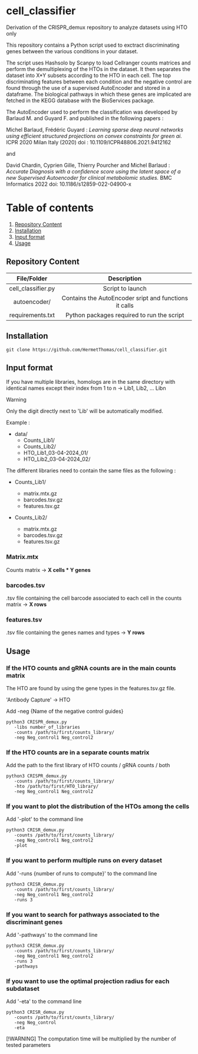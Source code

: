# cell_classifier
Derivation of the CRISPR_demux repository to analyze datasets using HTO only 

This repository contains a Python script used to exctract discriminating genes between the various conditions in your dataset.

The script uses Hashsolo by Scanpy to load Cellranger counts matrices and perform the demultiplexing of the HTOs in the dataset.
It then separates the dataset into X*Y subsets according to the HTO in each cell.
The top discriminating features between each condition and the negative control are found through the use of a supervised AutoEncoder and stored in a dataframe. The biological pathways in which these genes are implicated are fetched in the KEGG database with the BioServices package.

The AutoEncoder used to perform the classification was developed by Barlaud M. and Guyard F. and published in the following papers :

Michel Barlaud, Frédéric Guyard : *Learning sparse deep neural networks using efficient structured projections on convex constraints for green ai.* ICPR 2020 Milan Italy (2020) doi : 10.1109/ICPR48806.2021.9412162

and 

David Chardin, Cyprien Gille, Thierry Pourcher and Michel Barlaud : *Accurate Diagnosis with a confidence score using the latent space of a new Supervised Autoencoder for clinical metabolomic studies.* BMC Informatics 2022 doi: 10.1186/s12859-022-04900-x

# Table of contents 

1. [Repository Content](repository-content)
2. [Installation](#installation)
3. [Input format](#input-format)
4. [Usage](#usage)


## **Repository Content**
|File/Folder|Description|
|:-:|:-:|
|cell_classifier.py|Script to launch|
|autoencoder/|Contains the AutoEncoder sript and functions it calls|
|requirements.txt|Python packages required to run the script|

## **Installation**

```{bash}
git clone https://github.com/HermetThomas/cell_classifier.git
```

## **Input format**

If you have multiple libraries, homologs are in the same directory with identical names except their index from 1 to n &rarr; Lib1, Lib2, ... Libn

> [!WARNING]
> Only the digit directly next to 'Lib' will be automatically modified.

Example :
* data/
   * Counts_Lib1/
   * Counts_Lib2/
   * HTO_Lib1_03-04-2024_01/
   * HTO_Lib2_03-04-2024_02/

The different libraries need to contain the same files as the following :

* Counts_Lib1/
   * matrix.mtx.gz  
   * barcodes.tsv.gz
   * features.tsv.gz

* Counts_Lib2/
   * matrix.mtx.gz  
   * barcodes.tsv.gz
   * features.tsv.gz


### **Matrix.mtx**

Counts matrix &rarr; **X cells * Y genes**

### **barcodes.tsv**

.tsv file containing the cell barcode associated to each cell in the counts matrix
&rarr; **X rows**

### **features.tsv**

.tsv file containing the genes names and types &rarr; **Y rows**

## **Usage**



### **If the HTO counts and gRNA counts are in the main counts matrix**

The HTO are found by using the gene types in the features.tsv.gz file.

'Antibody Capture' &rarr; HTO 

Add -neg {Name of the negative control guides}

```{bash}
python3 CRISPR_demux.py 
   -libs number_of_libraries
   -counts /path/to/first/counts_library/
   -neg Neg_control1 Neg_control2
```

### **If the HTO counts are in a separate counts matrix**

Add the path to the first library of HTO counts / gRNA counts / both

```{bash}
python3 CRISPR_demux.py 
   -counts /path/to/first/counts_library/
   -hto /path/to/first/HTO_library/
   -neg Neg_control1 Neg_control2
```

### **If you want to plot the distribution of the HTOs among the cells**

Add '-plot' to the command line

```{bash}
python3 CRISR_demux.py
   -counts /path/to/first/counts_library/
   -neg Neg_control1 Neg_control2
   -plot
```


### **If you want to perform multiple runs on every dataset**

Add '-runs {number of runs to compute}' to the command line

```{bash}
python3 CRISR_demux.py
   -counts /path/to/first/counts_library/
   -neg Neg_control1 Neg_control2
   -runs 3
```

### **If you want to search for  pathways associated to the discriminant genes**

Add '-pathways' to the command line

```{bash}
python3 CRISR_demux.py
   -counts /path/to/first/counts_library/
   -neg Neg_control1 Neg_control2
   -runs 3
   -pathways
```

### **If you want to use the optimal projection radius for each subdataset**

Add '-eta' to the command line

```{bash}
python3 CRISR_demux.py
   -counts /path/to/first/counts_library/
   -neg Neg_control
   -eta
```

[!WARNING] The computation time will be multiplied by the number of tested parameters
